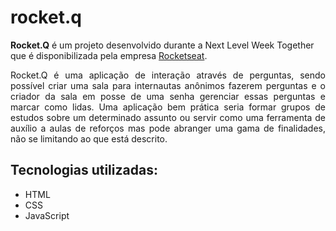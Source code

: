 # rocket.q

<strong>Rocket.Q</strong> é um projeto desenvolvido durante a Next Level Week Together que é disponibilizada pela empresa <a href="https://www.rocketseat.com.br/">Rocketseat</a>.

<p style="text-align: justify">Rocket.Q é uma aplicação de interação através de perguntas, sendo possível criar uma sala para internautas anônimos fazerem perguntas e o criador da sala em posse de uma senha gerenciar essas perguntas e marcar como lidas. Uma aplicação bem prática seria formar grupos de estudos sobre um determinado assunto ou servir como uma ferramenta de auxílio a aulas de reforços mas pode abranger uma gama de finalidades, não se limitando ao que está descrito. </p>

## Tecnologias utilizadas:

<ul>
  <li>HTML</li>
  <li>CSS</li>
  <li>JavaScript</li>
</ul>
